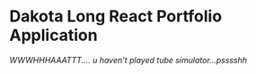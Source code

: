 # Dakota Long React Portfolio Application

*WWWHHHAAATTT.... u haven't played tube simulator...psssshh*